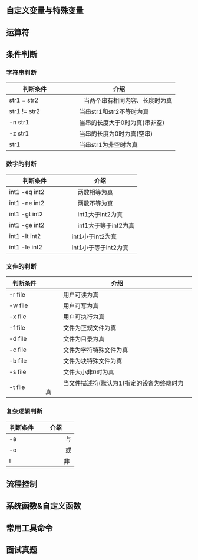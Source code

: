 ## 自定义变量与特殊变量

## 运算符

## 条件判断

### **字符串判断**
判断条件 | 介绍
-------| ---
str1 = str2　　   　|　　　当两个串有相同内容、长度时为真
str1 != str2　　  　|　　 当串str1和str2不等时为真
-n str1　　   　　　|　　 当串的长度大于0时为真(串非空)
-z str1　　　  　　|　　 当串的长度为0时为真(空串)
str1　　　　   　　|　　   当串str1为非空时为真


### **数字的判断**
判断条件 | 介绍
---| ---
int1 -eq int2　　|　　两数相等为真
int1 -ne int2　　|　　两数不等为真
int1 -gt int2　　|　　int1大于int2为真
int1 -ge int2　　|　　int1大于等于int2为真
int1 -lt int2　　　|　int1小于int2为真
int1 -le int2　　　|　int1小于等于int2为真


### **文件的判断**
判断条件 | 介绍
---| ---
-r file　　|　　　用户可读为真
-w file　　|　　　用户可写为真
-x file　　|　　　用户可执行为真
-f file　　|　　　文件为正规文件为真
-d file　　|　　　文件为目录为真
-c file　　|　　　文件为字符特殊文件为真
-b file　　|　　　文件为块特殊文件为真
-s file　　|　　　文件大小非0时为真
-t file　　|　　　当文件描述符(默认为1)指定的设备为终端时为真


### **复杂逻辑判断**
判断条件 | 介绍
---| ---
-a 　 　|　　　　 与
-o　　　|　　　　 或
!　　　　|　　　　非

## 流程控制

##  系统函数&自定义函数

## 常用工具命令

## 面试真题